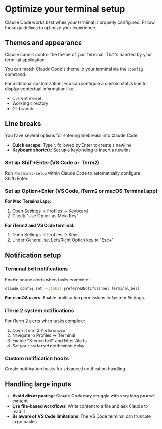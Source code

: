 # Optimize your terminal setup

Claude Code works best when your terminal is properly configured. Follow these guidelines to optimize your experience.

## Themes and appearance

Claude cannot control the theme of your terminal. That's handled by your terminal application.

You can match Claude Code's theme to your terminal via the `/config` command.

For additional customization, you can configure a custom status line to display contextual information like:

- Current model
- Working directory
- Git branch

## Line breaks

You have several options for entering linebreaks into Claude Code:

- **Quick escape**: Type `\` followed by Enter to create a newline
- **Keyboard shortcut**: Set up a keybinding to insert a newline

### Set up Shift+Enter (VS Code or iTerm2)

Run `/terminal-setup` within Claude Code to automatically configure Shift+Enter.

### Set up Option+Enter (VS Code, iTerm2 or macOS Terminal.app)

**For Mac Terminal.app:**

1. Open Settings → Profiles → Keyboard
2. Check "Use Option as Meta Key"

**For iTerm2 and VS Code terminal:**

1. Open Settings → Profiles → Keys
2. Under General, set Left/Right Option key to "Esc+"

## Notification setup

### Terminal bell notifications

Enable sound alerts when tasks complete:

```sh
claude config set --global preferredNotifChannel terminal_bell
```

**For macOS users**: Enable notification permissions in System Settings.

### iTerm 2 system notifications

For iTerm 2 alerts when tasks complete:

1. Open iTerm 2 Preferences
2. Navigate to Profiles → Terminal
3. Enable "Silence bell" and Filter Alerts
4. Set your preferred notification delay

### Custom notification hooks

Create notification hooks for advanced notification handling.

## Handling large inputs

- **Avoid direct pasting**: Claude Code may struggle with very long pasted content
- **Use file-based workflows**: Write content to a file and ask Claude to read it
- **Be aware of VS Code limitations**: The VS Code terminal can truncate large pastes
